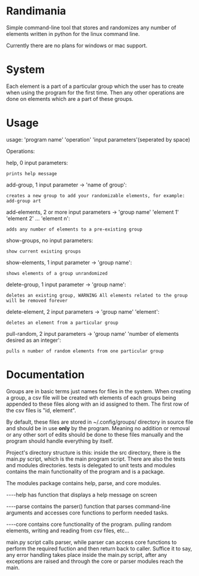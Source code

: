 # Randimania

Simple command-line tool that stores and randomizes any number of elements written in python for the linux command line.

Currently there are no plans for windows or mac support.

# System

Each element is a part of a particular group which the user has to create when using the program for the first time. Then any other operations are done on elements which are a part of these groups.

# Usage

usage: 'program name' 'operation' 'input parameters'(seperated by space)

Operations:

help, 0 input parameters:

    prints help message

add-group, 1 input parameter -> 'name of group':

    creates a new group to add your randomizable elements, for example: add-group art
    
add-elements, 2 or more input parameters -> 'group name' 'element 1' 'element 2' ... 'element n':

    adds any number of elements to a pre-existing group

show-groups, no input parameters:

    show current existing groups

show-elements, 1 input parameter -> 'group name':

    shows elements of a group unrandomized

delete-group, 1 input parameter -> 'group name':

    deletes an existing group, WARNING All elements related to the group will be removed forever
    
delete-element, 2 input parameters -> 'group name' 'element':

    deletes an element from a particular group

pull-random, 2 input parameters -> 'group name' 'number of elements desired as an integer':

    pulls n number of random elements from one particular group

# Documentation

Groups are in basic terms just names for files in the system. When creating a group, a csv file will be created wth elements of each groups being appended to these files along with an id assigned to them. The first row of the csv files is "id, element".

By default, these files are stored in ~/.config/groups/ directory in source file and should be in use **only** by the program. Meaning no addition or removal or any other sort of edits should be done to these files manually and the program should handle everything by itself.

Project's directory structure is this:
inside the src directory, there is the main.py script, which is the main program script. There are also the tests and modules directories. tests is delegated to unit tests and modules contains the main functionality of the program and is a package.

The modules package contains help, parse, and core modules.

----help has function that displays a help message on screen

----parse contains the parser() function that parses command-line arguments and accesses core functions to perform needed tasks.

----core contains core functionality of the program. pulling random elements, writing and reading from csv files, etc...

main.py script calls parser, while parser can access core functions to perform the required fuction and then return back to caller. Suffice it to say, any error handling takes place inside the main.py script, after any exceptions are raised and through the core or parser modules reach the main.
